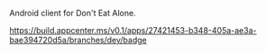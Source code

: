 Android client for Don't Eat Alone.

https://build.appcenter.ms/v0.1/apps/27421453-b348-405a-ae3a-bae394720d5a/branches/dev/badge
